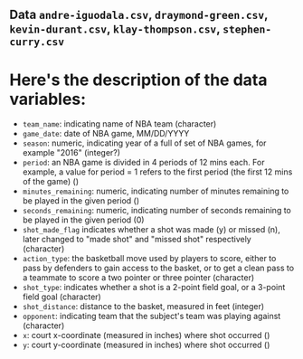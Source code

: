 ## Data `andre-iguodala.csv`, `draymond-green.csv`, `kevin-durant.csv`, `klay-thompson.csv`, `stephen-curry.csv`

#  Here's the description of the data variables:
- `team_name`: indicating name of NBA team (character)
- `game_date`: date of NBA game, MM/DD/YYYY
- `season`: numeric, indicating year of a full of set of NBA games, for example "2016" (integer?)
- `period`: an NBA game is divided in 4 periods of 12 mins each. For example, a value
for period = 1 refers to the first period (the first 12 mins of the game) ()
- `minutes_remaining`: numeric, indicating number of minutes remaining to be played in the given period  ()
- `seconds_remaining`: numeric, indicating number of seconds remaining to be played in the given period (0)
- `shot_made_flag` indicates whether a shot was made (y) or missed (n), later changed to "made shot" and "missed shot" respectively (character)
- `action_type`: the basketball move used by players to score, either to pass by defenders to gain access to the basket, or to get a clean pass to a teammate to score a two pointer or three pointer (character)
- `shot_type`: indicates whether a shot is a 2-point field goal, or a 3-point field goal (character)
- `shot_distance`: distance to the basket, measured in feet (integer)
- `opponent`: indicating team that the subject's team was playing against (character)
- `x`: court x-coordinate (measured in inches) where shot occurred ()  
- `y`: court y-coordinate (measured in inches) where shot occurred ()